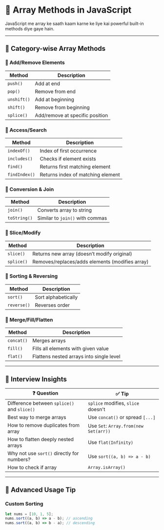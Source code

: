 # 📙 Array Methods in JavaScript

JavaScript me array ke saath kaam karne ke liye kai powerful built-in methods diye gaye hain.

---

## 🧰 Category-wise Array Methods

### 🔹 Add/Remove Elements

| Method     | Description                           |
|------------|---------------------------------------|
| `push()`   | Add at end                            |
| `pop()`    | Remove from end                       |
| `unshift()`| Add at beginning                      |
| `shift()`  | Remove from beginning                 |
| `splice()` | Add/remove at specific position       |

### 🔹 Access/Search

| Method        | Description                            |
|---------------|----------------------------------------|
| `indexOf()`   | Index of first occurrence              |
| `includes()`  | Checks if element exists               |
| `find()`      | Returns first matching element         |
| `findIndex()` | Returns index of matching element      |

### 🔹 Conversion & Join

| Method     | Description                         |
|------------|-------------------------------------|
| `join()`   | Converts array to string            |
| `toString()`| Similar to `join()` with commas     |

### 🔹 Slice/Modify

| Method     | Description                                     |
|------------|-------------------------------------------------|
| `slice()`  | Returns new array (doesn’t modify original)     |
| `splice()` | Removes/replaces/adds elements (modifies array) |

### 🔹 Sorting & Reversing

| Method     | Description         |
|------------|---------------------|
| `sort()`   | Sort alphabetically |
| `reverse()`| Reverses order      |

### 🔹 Merge/Fill/Flatten

| Method     | Description                             |
|------------|-----------------------------------------|
| `concat()` | Merges arrays                           |
| `fill()`   | Fills all elements with given value     |
| `flat()`   | Flattens nested arrays into single level|

---

## 🧠 Interview Insights

| ❓ Question                                   | ✅ Tip                                  |
|---------------------------------------------|-----------------------------------------|
| Difference between `splice()` and `slice()` | `splice` modifies, `slice` doesn't      |
| Best way to merge arrays                    | Use `concat()` or spread `[...]`        |
| How to remove duplicates from array         | Use `Set`: `Array.from(new Set(arr))`   |
| How to flatten deeply nested arrays         | Use `flat(Infinity)`                    |
| Why not use `sort()` directly for numbers?  | Use `sort((a, b) => a - b)`             |
| How to check if array                      | `Array.isArray()`                       |

---

## 🧪 Advanced Usage Tip

### Custom Sorting

```js
let nums = [10, 1, 5];
nums.sort((a, b) => a - b); // ascending
nums.sort((a, b) => b - a); // descending
```